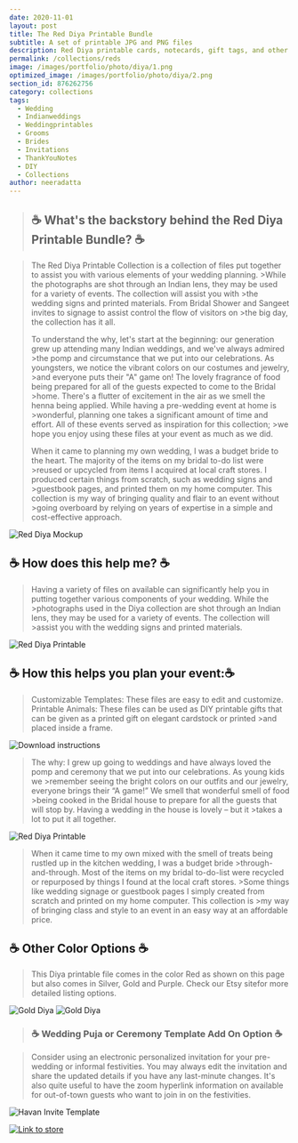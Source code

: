 ```yaml
---
date: 2020-11-01
layout: post
title: The Red Diya Printable Bundle
subtitle: A set of printable JPG and PNG files
description: Red Diya printable cards, notecards, gift tags, and other wedding or event prints are ready to print on demand. These time savers for weddings may be printed and used to adorn any event location. Perfect for wedding craft stations for kids or Diwali celebrations.
permalink: /collections/reds
image: /images/portfolio/photo/diya/1.png
optimized_image: /images/portfolio/photo/diya/2.png
section_id: 876262756
category: collections
tags:
  - Wedding
  - Indianweddings
  - Weddingprintables
  - Grooms
  - Brides
  - Invitations
  - ThankYouNotes
  - DIY
  - Collections
author: neeradatta
---
```


> ## ☕ What's the backstory behind the Red Diya Printable Bundle? ☕

>The Red Diya Printable Collection is a collection of files put together to assist you with various elements of your wedding planning. >While the photographs are shot through an Indian lens, they may be used for a variety of events. The collection will assist you with >the wedding signs and printed materials. From Bridal Shower and Sangeet invites to signage to assist control the flow of visitors on >the big day, the collection has it all.
>
>To understand the why, let's start at the beginning: our generation grew up attending many Indian weddings, and we've always admired >the pomp and circumstance that we put into our celebrations. As youngsters, we notice the vibrant colors on our costumes and jewelry, >and everyone puts their "A" game on! The lovely fragrance of food being prepared for all of the guests expected to come to the Bridal >home. There's a flutter of excitement in the air as we smell the henna being applied. While having a pre-wedding event at home is >wonderful, planning one takes a significant amount of time and effort. All of these events served as inspiration for this collection; >we hope you enjoy using these files at your event as much as we did. 
>
>When it came to planning my own wedding, I was a budget bride to the heart. The majority of the items on my bridal to-do list were >reused or upcycled from items I acquired at local craft stores. I produced certain things from scratch, such as wedding signs and >guestbook pages, and printed them on my home computer. This collection is my way of bringing quality and flair to an event without >going overboard by relying on years of expertise in a simple and cost-effective approach.


![Red Diya Mockup](https://i.etsystatic.com/21226651/r/il/1e2774/3442078466/il_794xN.3442078466_j28l.jpg)

## ☕ How does this help me? ☕ 

>Having a variety of files on available can significantly help you in putting together various components of your wedding. While the >photographs used in the Diya collection are shot through an Indian lens, they may be used for a variety of events. The collection will >assist you with the wedding signs and printed materials. 


![Red Diya Printable](https://i.etsystatic.com/21226651/r/il/7a80f2/2664499813/il_794xN.2664499813_m8wp.jpg)

## ☕  How this helps you plan your event:☕ 

>Customizable Templates: These files are easy to edit and customize. 
>Printable Animals: These files can be used as DIY printable gifts that can be given as a printed gift on elegant cardstock or printed >and placed inside a frame. 

![Download instructions](https://i.etsystatic.com/21226651/r/il/2c9a3b/3691761557/il_794xN.3691761557_cz77.jpg)


>The why: I grew up going to weddings and have always loved the pomp and ceremony that we put into our celebrations. As young kids we >remember seeing the bright colors on our outfits and our jewelry, everyone brings their “A game!” We smell that wonderful smell of food >being cooked in the Bridal house to prepare for all the guests that will stop by. Having a wedding in the house is lovely – but it >takes a lot to put it all together.


![Red Diya Printable](https://i.etsystatic.com/21226651/r/il/c4bc0a/3688858958/il_794xN.3688858958_2o03.jpg)

>When it came time to my own mixed with the smell of treats being rustled up in the kitchen wedding, I was a budget bride >through-and-through. Most of the items on my bridal to-do-list were recycled or repurposed by things I found at the local craft stores. >Some things like wedding signage or guestbook pages I simply created from scratch and printed on my home computer. This collection is >my way of bringing class and style to an event in an easy way at an affordable price.

## ☕ Other Color Options ☕

>This Diya printable file comes in the color Red as shown on this page but also comes in Silver, Gold and Purple. Check our Etsy sitefor more detailed listing options. 

![Gold Diya](https://i.etsystatic.com/21226651/r/il/9fdb75/3681603525/il_794xN.3681603525_4eg7.jpg)
![Gold Diya](https://i.etsystatic.com/21226651/r/il/e17172/3719205253/il_794xN.3719205253_cyh8.jpg)

> ### ☕ Wedding Puja or Ceremony Template Add On Option ☕

>Consider using an electronic personalized invitation for your pre-wedding or informal festivities. You may always edit the invitation and share the updated details if you have any last-minute changes. It's also quite useful to have the zoom hyperlink information on available for out-of-town guests who want to join in on the festivities.


![Havan Invite Template](https://i.etsystatic.com/21226651/r/il/2876e9/2907219204/il_1588xN.2907219204_hlno.jpg)
<br/>

[![Link to store](\images\portfolio\photo\printables.png)](https://www.etsy.com/shop/TwoCupsOfChaa)
